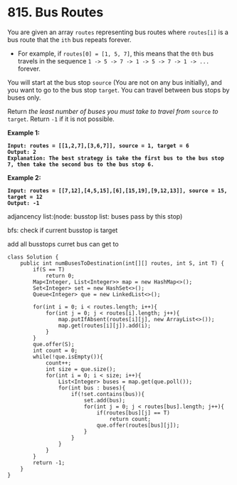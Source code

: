 # 815. Bus Routes

You are given an array `routes` representing bus routes where `routes[i]` is a bus route that the `ith` bus repeats forever.

* For example, if `routes[0] = [1, 5, 7]`, this means that the `0th` bus travels in the sequence `1 -> 5 -> 7 -> 1 -> 5 -> 7 -> 1 -> ...` forever.

You will start at the bus stop `source` (You are not on any bus initially), and you want to go to the bus stop `target`. You can travel between bus stops by buses only.

Return _the least number of buses you must take to travel from_ `source` _to_ `target`. Return `-1` if it is not possible.

&#x20;

**Example 1:**

<pre><code><strong>Input: routes = [[1,2,7],[3,6,7]], source = 1, target = 6
</strong><strong>Output: 2
</strong><strong>Explanation: The best strategy is take the first bus to the bus stop 7, then take the second bus to the bus stop 6.
</strong></code></pre>

**Example 2:**

<pre><code><strong>Input: routes = [[7,12],[4,5,15],[6],[15,19],[9,12,13]], source = 15, target = 12
</strong><strong>Output: -1
</strong></code></pre>

adjancency list:(node: busstop list: buses pass by this stop)&#x20;

bfs: check if current busstop is target&#x20;

add all busstops curret bus can get to

```
class Solution {
    public int numBusesToDestination(int[][] routes, int S, int T) {
        if(S == T)
            return 0;
        Map<Integer, List<Integer>> map = new HashMap<>();
        Set<Integer> set = new HashSet<>();
        Queue<Integer> que = new LinkedList<>();
        
        for(int i = 0; i < routes.length; i++){
            for(int j = 0; j < routes[i].length; j++){
                map.putIfAbsent(routes[i][j], new ArrayList<>());
                map.get(routes[i][j]).add(i);
            }
        }
        que.offer(S);
        int count = 0;
        while(!que.isEmpty()){
            count++;
            int size = que.size();
            for(int i = 0; i < size; i++){
                List<Integer> buses = map.get(que.poll());
                for(int bus : buses){
                    if(!set.contains(bus)){
                        set.add(bus);
                        for(int j = 0; j < routes[bus].length; j++){
                            if(routes[bus][j] == T)
                                return count;
                            que.offer(routes[bus][j]);
                        }                        
                    }
                }
            }
        }
        return -1;
    }
}
```
